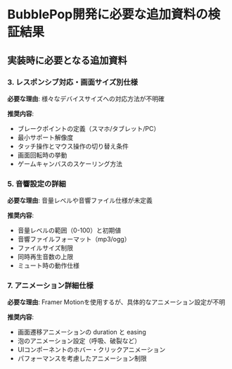 # BubblePop開発に必要な追加資料の検証結果

## 実装時に必要となる追加資料

### 3. レスポンシブ対応・画面サイズ別仕様
**必要な理由**: 様々なデバイスサイズへの対応方法が不明確

**推奨内容**:
- ブレークポイントの定義（スマホ/タブレット/PC）
- 最小サポート解像度
- タッチ操作とマウス操作の切り替え条件
- 画面回転時の挙動
- ゲームキャンバスのスケーリング方法

### 5. 音響設定の詳細
**必要な理由**: 音量レベルや音響ファイル仕様が未定義

**推奨内容**:
- 音量レベルの範囲（0-100）と初期値
- 音響ファイルフォーマット（mp3/ogg）
- ファイルサイズ制限
- 同時再生音数の上限
- ミュート時の動作仕様

### 7. アニメーション詳細仕様
**必要な理由**: Framer Motionを使用するが、具体的なアニメーション設定が不明

**推奨内容**:
- 画面遷移アニメーションの duration と easing
- 泡のアニメーション設定（呼吸、破裂など）
- UIコンポーネントのホバー・クリックアニメーション
- パフォーマンスを考慮したアニメーション制限
